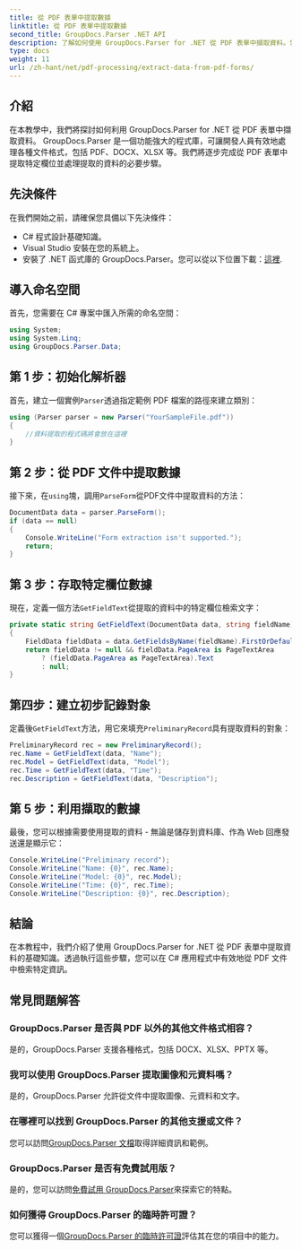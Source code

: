 ```yaml
---
title: 從 PDF 表單中提取數據
linktitle: 從 PDF 表單中提取數據
second_title: GroupDocs.Parser .NET API
description: 了解如何使用 GroupDocs.Parser for .NET 從 PDF 表單中擷取資料。包含程式碼範例和常見問題的逐步指南。
type: docs
weight: 11
url: /zh-hant/net/pdf-processing/extract-data-from-pdf-forms/
---
```

## 介紹
在本教學中，我們將探討如何利用 GroupDocs.Parser for .NET 從 PDF 表單中擷取資料。 GroupDocs.Parser 是一個功能強大的程式庫，可讓開發人員有效地處理各種文件格式，包括 PDF、DOCX、XLSX 等。我們將逐步完成從 PDF 表單中提取特定欄位並處理提取的資料的必要步驟。
## 先決條件
在我們開始之前，請確保您具備以下先決條件：
- C# 程式設計基礎知識。
- Visual Studio 安裝在您的系統上。
- 安裝了 .NET 函式庫的 GroupDocs.Parser。您可以從以下位置下載：[這裡](https://releases.groupdocs.com/parser/net/).

## 導入命名空間
首先，您需要在 C# 專案中匯入所需的命名空間：
```csharp
using System;
using System.Linq;
using GroupDocs.Parser.Data;
```
## 第 1 步：初始化解析器
首先，建立一個實例`Parser`透過指定範例 PDF 檔案的路徑來建立類別：
```csharp
using (Parser parser = new Parser("YourSampleFile.pdf"))
{
    //資料提取的程式碼將會放在這裡
}
```
## 第 2 步：從 PDF 文件中提取數據
接下來，在`using`塊，調用`ParseForm`從PDF文件中提取資料的方法：
```csharp
DocumentData data = parser.ParseForm();
if (data == null)
{
    Console.WriteLine("Form extraction isn't supported.");
    return;
}
```
## 第 3 步：存取特定欄位數據
現在，定義一個方法`GetFieldText`從提取的資料中的特定欄位檢索文字：
```csharp
private static string GetFieldText(DocumentData data, string fieldName)
{
    FieldData fieldData = data.GetFieldsByName(fieldName).FirstOrDefault();
    return fieldData != null && fieldData.PageArea is PageTextArea
        ? (fieldData.PageArea as PageTextArea).Text
        : null;
}
```
## 第四步：建立初步記錄對象
定義後`GetFieldText`方法，用它來填充`PreliminaryRecord`具有提取資料的對象：
```csharp
PreliminaryRecord rec = new PreliminaryRecord();
rec.Name = GetFieldText(data, "Name");
rec.Model = GetFieldText(data, "Model");
rec.Time = GetFieldText(data, "Time");
rec.Description = GetFieldText(data, "Description");
```
## 第 5 步：利用擷取的數據
最後，您可以根據需要使用提取的資料 - 無論是儲存到資料庫、作為 Web 回應發送還是顯示它：
```csharp
Console.WriteLine("Preliminary record");
Console.WriteLine("Name: {0}", rec.Name);
Console.WriteLine("Model: {0}", rec.Model);
Console.WriteLine("Time: {0}", rec.Time);
Console.WriteLine("Description: {0}", rec.Description);
```

## 結論
在本教程中，我們介紹了使用 GroupDocs.Parser for .NET 從 PDF 表單中提取資料的基礎知識。透過執行這些步驟，您可以在 C# 應用程式中有效地從 PDF 文件中檢索特定資訊。

## 常見問題解答
### GroupDocs.Parser 是否與 PDF 以外的其他文件格式相容？
是的，GroupDocs.Parser 支援各種格式，包括 DOCX、XLSX、PPTX 等。
### 我可以使用 GroupDocs.Parser 提取圖像和元資料嗎？
是的，GroupDocs.Parser 允許從文件中提取圖像、元資料和文字。
### 在哪裡可以找到 GroupDocs.Parser 的其他支援或文件？
您可以訪問[GroupDocs.Parser 文檔](https://reference.groupdocs.com/parser/net/)取得詳細資訊和範例。
### GroupDocs.Parser 是否有免費試用版？
是的，您可以訪問[免費試用 GroupDocs.Parser](https://releases.groupdocs.com/)來探索它的特點。
### 如何獲得 GroupDocs.Parser 的臨時許可證？
您可以獲得一個[GroupDocs.Parser 的臨時許可證](https://purchase.groupdocs.com/temporary-license/)評估其在您的項目中的能力。